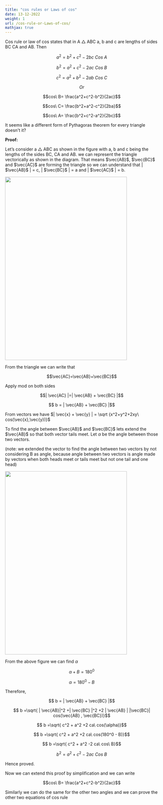 ```yaml
---
title: "cos rules or Laws of cos"
date: 13-12-2022
weight: 1
url: /cos-rule-or-Laws-of-cos/
mathjax: true
---
```


Cos rule or law of cos states that in A $\triangle$ ABC a, b and c are lengths of sides BC CA and AB. Then 

$$a^2=b^2+c^2-2bc \ Cos \ A$$

$$b^2=a^2+c^2-2ac\ Cos\ B$$

$$c^2=a^2+b^2-2ab\ Cos\ C$$

$$Or$$

$$cos\ B= \frac{a^2+c^2-b^2}{2ac}$$

$$cos\ C= \frac{b^2+a^2-c^2}{2ba}$$

$$cos\ A= \frac{b^2+c^2-a^2}{2bc}$$


It seems like a different form of Pythagoras theorem for every triangle doesn't it?

**Proof:**

Let’s consider a $\triangle$ ABC as shown in the figure with a, b and c being the lengths of the sides BC, CA and AB. we can represent the triangle vectorically as
shown in the diagram. That means $\vec{AB}$, $\vec{BC}$ and $\vec{AC}$ are forming the triangle so we can understand that | $\vec{AB}$ | = c, | $\vec{BC}$ | = a and | $\vec{AC}$ | =  b.

<img src="/docs/images/cos rule image2.jpg" width="400" height="600">

From the triangle we can write that

$$\vec{AC}=\vec{AB}+\vec{BC}$$

Apply mod on both sides

$$| \vec{AC} |=| \vec{AB} + \vec{BC} |$$

$$ b = | \vec{AB} + \vec{BC} |$$

From vectors we have $| \vec{x} + \vec{y} | = \sqrt {x^2+y^2+2xy\ cos(\vec{x},\vec{y})}$

To find the angle between $\vec{AB}$ and $\vec{BC}$ lets extend the $\vec{AB}$ so that both vector tails meet. Let $\alpha$ be the angle between those two vectors. 

(note: we extended the vector to find the angle between two vectors by not considering B as angle, because angle between two vectors is angle made by vectors when both heads meet or tails meet but not one tail and one head)

<img src="/docs/images/cos rule image4.jpg" width="400" height="600">

From the above figure we can find $\alpha$

$$\alpha + B=180^0$$

$$\alpha =180^0 - B $$

Therefore, 

$$ b = | \vec{AB} + \vec{BC} |$$

$$ b =\sqrt{ | \vec{AB}|^2 +| \vec{BC} |^2 +2 | \vec{AB}  | |\vec{BC}| cos(\vec{AB} , \vec{BC})}$$

$$ b =\sqrt{ c^2 + a^2 +2 ca\ cos(\alpha)}$$

$$ b =\sqrt{ c^2 + a^2 +2 ca\ cos(180^0 - B)}$$

$$ b =\sqrt{ c^2 + a^2 -2 ca\ cos\ B}$$

$$b^2=a^2+c^2-2ac\ Cos\ B$$

Hence proved.

Now we can extend this proof by simplification and we can write

$$cos\ B= \frac{a^2+c^2-b^2}{2ac}$$

Similarly we can do the same for the other two angles and we can prove the other two equations of cos rule
